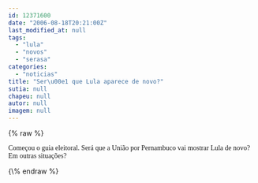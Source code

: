 ```yaml
---
id: 12371600
date: "2006-08-18T20:21:00Z"
last_modified_at: null
tags:
  - "lula"
  - "novos"
  - "serasa"
categories:
  - "noticias"
title: "Ser\u00e1 que Lula aparece de novo?"
sutia: null
chapeu: null
autor: null
imagem: null
---
```

{\% raw %}
<p><FONT face=Verdana>Começou o guia eleitoral. Será que a União por Pernambuco vai mostrar Lula de novo? Em outras situações?</FONT> </p>
{\% endraw %}